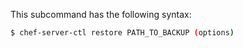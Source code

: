 This subcommand has the following syntax:

``` bash
$ chef-server-ctl restore PATH_TO_BACKUP (options)
```